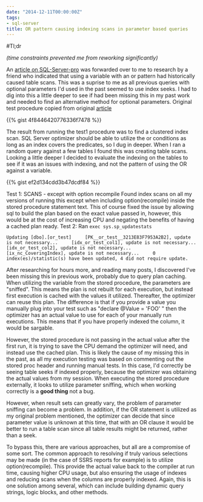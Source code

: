 ```yaml
---
date: "2014-12-11T00:00:00Z"
tags:
- sql-server
title: OR pattern causing indexing scans in parameter based queries
---
```


#Tl;dr

_(time constraints prevented me from reworking significantly)_

An [article on SQL-Server-pro](http://www.sql-server-pro.com/or-condition-performance.html) was forwarded over to me to research by a friend who indicated that using a variable with an or pattern had historically caused table scans. This was a suprise to me as all previous queries with optional parameters I'd used in the past seemed to use index seeks. I had to dig into this a little deeper to see if had been missing this in my past work and needed to find an alternative method for optional parameters. Original test procedure copied from original [article](http://www.sql-server-pro.com/or-condition-performance.html)

{{% gist 4f8446420776336f7478 %}}


The result from running the test1 procedure was to find a clustered index scan. SQL Server optimizer should be able to utilize the or conditions as long as an index covers the predicates, so I dug in deeper. When I ran a random query against a few tables I found this was creating table scans. Looking a little deeper I decided to evaluate the indexing on the tables to see if it was an issues with indexing, and not the pattern of using the OR against a variable.

{{% gist ef2d134cdd3b47dcdf84 %}}


Test 1: SCANS - except with option recompile Found index scans on all my versions of running this except when including option(recompile) inside the stored procedure statement text. This of course fixed the issue by allowing sql to build the plan based on the exact value passed in, however, this would be at the cost of increasing CPU and negating the benefits of having a cached plan ready.
Test 2: Ran `exec sys.sp_updatestats`

```text
Updating [dbo].[or_test]     [PK__or_test__3213E83F7953A2B2], update is not necessary...     [idx_or_test_col1], update is not necessary...     [idx_or_test_col2], update is not necessary...     [ix_nc_CoveringIndex], update is not necessary...     0 index(es)/statistic(s) have been updated, 4 did not require update.
```

After researching for hours more, and reading many posts, I discovered I've been missing this in previous work, probably due to query plan caching. When utilizing the variable from the stored procedure, the parameters are "sniffed". This means the plan is not rebuilt for each execution, but instead first execution is cached with the values it utilized. Thereafter, the optimizer can reuse this plan. The difference is that if you provide a value you manually plug into your test such as "declare @Value = 'FOO' " then the optimizer has an actual value to use for each of your manually run executions. This means that if you have properly indexed the column, it would be sargable.

However, the stored procedure is not passing in the actual value after the first run, it is trying to save the CPU demand the optimizer will need, and instead use the cached plan. This is likely the cause of my missing this in the past, as all my execution testing was based on commenting out the stored proc header and running manual tests. In this case, I'd correctly be seeing table seeks if indexed properly, because the optimizer was obtaining the actual values from my session. When executing the stored procedure externally, it looks to utilize parameter sniffing, which when working correctly is a **good thing** not a bug.

However, when result sets can greatly vary, the problem of parameter sniffing can become a problem. In addition, if the OR statement is utilized as my original problem mentioned, the optimizer can decide that since parameter value is unknown at this time, that with an OR clause it would be better to run a table scan since all table results might be returned, rather than a seek.

To bypass this, there are various approaches, but all are a compromise of some sort. The common approach to resolving if truly various selections may be made (in the case of SSRS reports for example) is to utilize option(recompile). This provide the actual value back to the compiler at run time, causing higher CPU usage, but also ensuring the usage of indexes and reducing scans when the columns are properly indexed. Again, this is one solution among several, which can include building dynamic query strings, logic blocks, and other methods.
